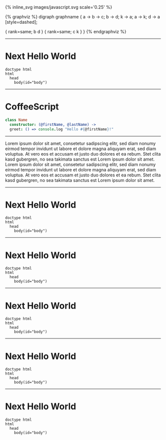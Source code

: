{% inline_svg images/javascript.svg scale='0.25' %}

{% graphviz %}
digraph graphname
{
  a -> b -> c;
  b -> d;
  k -> a;
  a -> k;
  d -> a [style=dashed];

  { rank=same; b d }
  { rank=same; c k }
}
{% endgraphviz %}

---

# Next Hello World

~~~ jade
doctype html
html
  head
    body(id="body")
~~~

---

# CoffeeScript

~~~ coffee
class Name
  constructor: (@firstName, @lastName) ->
  greet: () => console.log "Hello #{@firstName}!"
~~~

---

Lorem ipsum dolor sit amet, consetetur sadipscing elitr, sed diam nonumy eirmod tempor invidunt ut labore et dolore magna aliquyam erat, sed diam voluptua. At vero eos et accusam et justo duo dolores et ea rebum. Stet clita kasd gubergren, no sea takimata sanctus est Lorem ipsum dolor sit amet. Lorem ipsum dolor sit amet, consetetur sadipscing elitr, sed diam nonumy eirmod tempor invidunt ut labore et dolore magna aliquyam erat, sed diam voluptua. At vero eos et accusam et justo duo dolores et ea rebum. Stet clita kasd gubergren, no sea takimata sanctus est Lorem ipsum dolor sit amet.

---

# Next Hello World

~~~ jade
doctype html
html
  head
    body(id="body")
~~~

---

# Next Hello World

~~~ jade
doctype html
html
  head
    body(id="body")
~~~

---

# Next Hello World

~~~ jade
doctype html
html
  head
    body(id="body")
~~~

---

# Next Hello World

~~~ jade
doctype html
html
  head
    body(id="body")
~~~

---

# Next Hello World

~~~ jade
doctype html
html
  head
    body(id="body")
~~~

